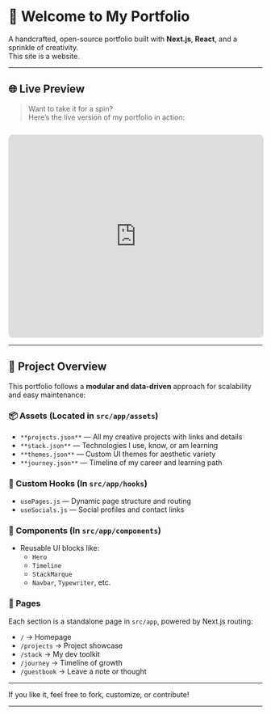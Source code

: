 # 🎯 Welcome to My Portfolio

A handcrafted, open-source portfolio built with **Next.js**, **React**, and a sprinkle of creativity.  
This site is a website.

---

## 🌐 Live Preview

> Want to take it for a spin?  
> Here’s the live version of my portfolio in action:

<iframe
  id="inlineFrameExample"
  title="Live Portfolio Preview"
  width="100%"
  height="400"
  style="border: 1px solid #ddd; border-radius: 8px; margin-top: 12px;"
  src="https://YOUR-DEPLOYED-URL.com"
></iframe>

---

## 🚀 Project Overview

This portfolio follows a **modular and data-driven** approach for scalability and easy maintenance:

### 📦 Assets (Located in `src/app/assets`)

- `**projects.json**` — All my creative projects with links and details  
- `**stack.json**` — Technologies I use, know, or am learning  
- `**themes.json**` — Custom UI themes for aesthetic variety  
- `**journey.json**` — Timeline of my career and learning path  

### 🧠 Custom Hooks (In `src/app/hooks`)

- `usePages.js` — Dynamic page structure and routing  
- `useSocials.js` — Social profiles and contact links  

### 🧩 Components (In `src/app/components`)

- Reusable UI blocks like:
  - `Hero`
  - `Timeline`
  - `StackMarque`
  - `Navbar`, `Typewriter`, etc.

### 📄 Pages

Each section is a standalone page in `src/app`, powered by Next.js routing:

- `/` → Homepage  
- `/projects` → Project showcase  
- `/stack` → My dev toolkit  
- `/journey` → Timeline of growth  
- `/guestbook` → Leave a note or thought  

---

If you like it, feel free to fork, customize, or contribute!

---
